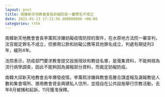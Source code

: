 ```yaml
---
layout: post
title: 南韓新天地教會會長妨礙防疫一審罪名不成立
date: 2021-01-13 17:11:56.000000000 +08:00
categories: rthk
---
```


南韓新天地教會會長李萬熙涉嫌妨礙疫情防控的案件，在水原地方法院一審宣判，法官裁定罪名不成立，但挪用公款和妨礙公務等其他罪名成立，判處有期徒刑3年，緩刑4年。

法院表示，防疫部門要求教會提交設施現狀和教徒名單，是蒐集資料，不能夠視為流行病學調查，因此不能夠因為漏報部分資料，而裁定妨礙防疫。 

南韓大邱新天地教會去年爆發疫情，李萬熙涉嫌與教會高層合謀虛報及漏報教徒人數和集會場所、挪用教會資金興建私人住所，並擅自在公共設施舉行宗教活動，去年8月被捕和起訴，11月獲准保釋。
